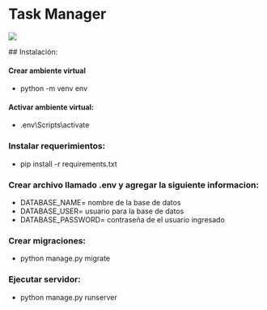 # Task Manager
<p align="left">
<img src="https://img.shields.io/badge/STATUS-EN%20DESAROLLO-green">
</p>
## Instalación:

#### Crear ambiente virtual
  - python -m venv env

#### Activar ambiente virtual:
  - .env\Scripts\activate

### Instalar requerimientos:
  - pip install -r requirements.txt
  
### Crear archivo llamado .env y agregar la siguiente informacion:
  - DATABASE_NAME= nombre de la base de datos
  - DATABASE_USER= usuario para la base de datos
  - DATABASE_PASSWORD= contraseña de el usuario ingresado
  
### Crear migraciones:
  - python manage.py migrate
 
### Ejecutar servidor:
  - python manage.py runserver
